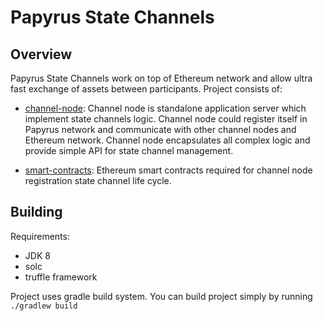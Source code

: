 # Papyrus State Channels

## Overview

Papyrus State Channels work on top of Ethereum network and allow ultra fast exchange of assets between participants. 
Project consists of:

- [channel-node](channel-node): 
Channel node is standalone application server which implement state channels logic. Channel node 
could register itself in Papyrus network and communicate with other channel nodes and Ethereum network.
Channel node encapsulates all complex logic and provide simple API for state channel management. 
 
      
- [smart-contracts](smart-contracts):
Ethereum smart contracts required for channel node registration state channel life cycle.  

## Building

Requirements:
- JDK 8
- solc
- truffle framework

Project uses gradle build system. You can build project simply by running `./gradlew build`
